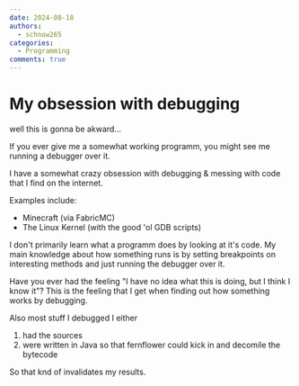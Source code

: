 ```yaml
---
date: 2024-08-18
authors:
  - schnow265
categories:
  - Programming
comments: true
---
```


# My obsession with debugging

well this is gonna be akward...

<!-- more -->

If you ever give me a somewhat working programm, you might see me running a debugger over it.

I have a somewhat crazy obsession with debugging & messing with code that I find on the internet.

Examples include: 

- Minecraft (via FabricMC)
- The Linux Kernel (with the good 'ol GDB scripts)

I don't primarily learn what a programm does by looking at it's code. 
My main knowledge about how something runs is by setting breakpoints on interesting methods and just running the debugger over it.

Have you ever had the feeling "I have no idea what this is doing, but I think I know it"?
This is the feeling that I get when finding out how something works by debugging.

Also most stuff I debugged I either

1. had the sources
2. were written in Java so that fernflower could kick in and decomile the bytecode

So that knd of invalidates my results.
